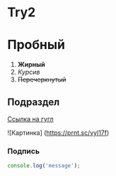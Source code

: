 # Try2
# Пробный
1. **Жирный**
1. *Курсив*
1.  ~~Перечеркнутый~~


## Подраздел
[Ссылка на гугл](https://www.google.ru/)

![Картинка] (https://prnt.sc/vyl17f)

### Подпись
```Javascript
console.log('message');
```
